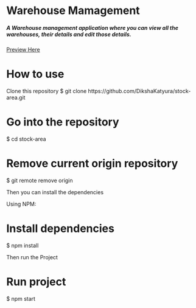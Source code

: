 <h1>Warehouse Mamagement</h1>

<h5>A Warehouse management application where you can view all the warehouses, their details and edit those details.</h5>

 <a href="https://stock-area.vercel.app/" target="_blank">Preview Here</a>

<h1>How to use</h1>
 Clone this repository
$ git clone https://github.com/DikshaKatyura/stock-area.git

<h1>Go into the repository</h1>
$ cd stock-area

<h1>Remove current origin repository</h1>
$ git remote remove origin

Then you can install the dependencies

Using NPM:
<h1>Install dependencies</h1>
$ npm install

Then run the Project
<h1>Run project</h1>
$ npm start
